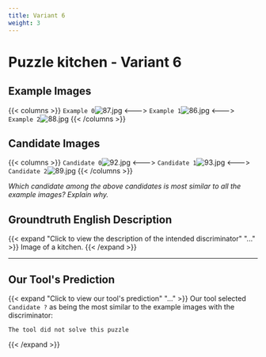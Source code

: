 ```yaml
---
title: Variant 6
weight: 3
---
```


# Puzzle kitchen - Variant 6

## Example Images
{{< columns >}}
`Example 0`![87.jpg](/natscene-data/images/87.jpg)
<--->
`Example 1`![86.jpg](/natscene-data/images/86.jpg)
<--->
`Example 2`![88.jpg](/natscene-data/images/88.jpg)
{{< /columns >}}

## Candidate Images
{{< columns >}}
`Candidate 0`![92.jpg](/natscene-data/images/92.jpg)
<--->
`Candidate 1`![93.jpg](/natscene-data/images/93.jpg)
<--->
`Candidate 2`![89.jpg](/natscene-data/images/89.jpg)
{{< /columns >}}

*Which candidate among the above candidates is most similar to all the example images? Explain why.*

## Groundtruth English Description

{{< expand "Click to view the description of the intended discriminator" "..." >}}
Image of a kitchen.
{{< /expand >}}

---



## Our Tool's Prediction

{{< expand "Click to view our tool's prediction" "..." >}}
Our tool selected `Candidate ?` as being the most similar to the example images with the discriminator:
```plaintext
The tool did not solve this puzzle
```
{{< /expand >}}
